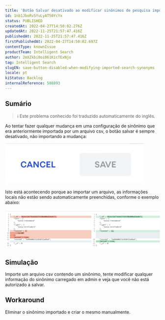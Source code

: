 ```yaml
---
title: 'Botão Salvar desativado ao modificar sinônimos de pesquisa importados'
id: 1nb1JboRv5YuLyAT50YcYx
status: PUBLISHED
createdAt: 2022-04-27T14:50:02.276Z
updatedAt: 2022-11-25T21:57:47.416Z
publishedAt: 2022-11-25T21:57:47.416Z
firstPublishedAt: 2022-04-27T14:50:02.697Z
contentType: knownIssue
productTeam: Intelligent Search
author: 2mXZkbi0oi061KicTExNjo
tag: Intelligent Search
slugEN: save-button-disabled-when-modifying-imported-search-synonyms
locale: pt
kiStatus: Backlog
internalReference: 508893
---
```


## Sumário

>ℹ️ Este problema conhecido foi traduzido automaticamente do inglês.


Ao tentar fazer qualquer mudança em uma configuração de sinônimo que era anteriormente importada por um arquivo csv, o botão salvar é sempre desativado, não importando a mudança:

 ![](https://raw.githubusercontent.com/vtexdocs/known-issues/refs/heads/main/docs/pt/known-issues/Intelligent%20Search/botao-salvar-desativado-ao-modificar-sinonimos-de-pesquisa-importados_1.png)

Isto está acontecendo porque ao importar um arquivo, as informações locais não estão sendo automaticamente preenchidas, conforme o exemplo abaixo:

 ![](https://raw.githubusercontent.com/vtexdocs/known-issues/refs/heads/main/docs/pt/known-issues/Intelligent%20Search/botao-salvar-desativado-ao-modificar-sinonimos-de-pesquisa-importados_2.png)



## Simulação


Importe um arquivo csv contendo um sinônimo, tente modificar qualquer informação do sinônimo carregado em admin e veja que você não está autorizado a salvar.



## Workaround


Eliminar o sinônimo importado e criar o mesmo manualmente.


